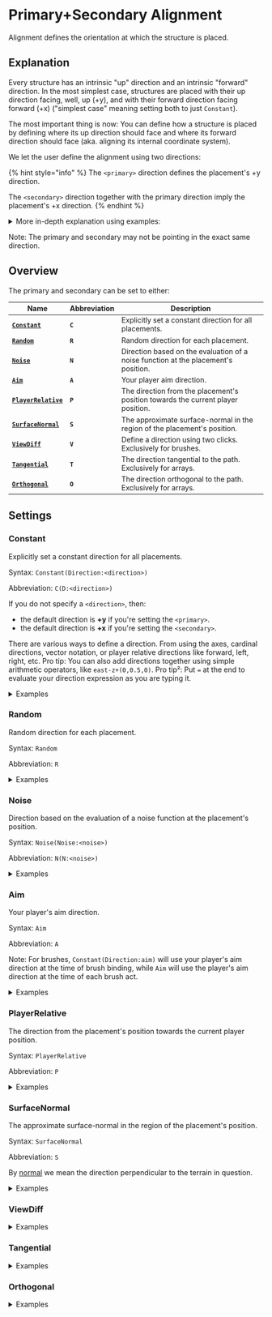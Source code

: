 # Primary+Secondary Alignment

Alignment defines the orientation at which the structure is placed.

## Explanation

Every structure has an intrinsic "up" direction and an intrinsic "forward" direction. In the most simplest case, structures are placed with their up direction facing, well, up (+y), and with their forward direction facing forward (+x) ("simplest case" meaning setting both to just `Constant`).

The most important thing is now: You can define how a structure is placed by defining where its up direction should face and where its forward direction should face (aka. aligning its internal coordinate system).

We let the user define the alignment using two directions:

{% hint style="info" %}
The `<primary>` direction defines the placement's +y direction.

The `<secondary>` direction together with the primary direction imply the placement's +x direction.
{% endhint %}

<details>

<summary>More in-depth explanation using examples:</summary>

Let's say this is our build that we want to place, by for example having it as our current WorldEdit clipboard.

<img src="../../.gitbook/assets/AlignmentGuide_example1.png" alt="" data-size="original">

For reference, the red beam is facing towards positive x (east), the blue beam is facing towards positive z (south), and the green beam is facing towards positive y (up).

We now want to place it at various orientations using any of the ezEdits structure commands. For this we need to define a `<primary>` and `<secondary>` direction. Let us go through a few examples for a few such assignments of these parameters and try to understand what is happening:

Let's set the `<primary>` to `up` and the `<secondary>` to `east` (These are their default values):

<img src="../../.gitbook/assets/AlignmentGuide_example1.png" alt="" data-size="original">

Our shape is pasted exactly in the same orientation as we copied it. Up is still up, right is still right, and so on.

Now, consider the following two examples:

1. The **`<primary>`** is set to **`south`** and the `<secondary>` remains at `east`:

<img src="../../.gitbook/assets/AlignmentGuide_example2.png" alt="" data-size="original">

Notice how, what was originally "up" when we copied it, i.e. the green beam in our case, is pointing into the direction that we set the primary to: south. Meanwhile what was originally east, is still east. The blue beam is going down as a consequence of this 90° rotation.&#x20;

2. The **`<primary>`** is set to the vector **`(0,1,1)`**, i.e. the direction going "diagonally" up and south, and the `<secondary>` to `east`:

<img src="../../.gitbook/assets/AlignmentGuide_example3.png" alt="" data-size="original">

Notice, again, how, what was originally "up" when we copied it, i.e. the green beam in our case, is pointing into the direction that we set the primary to: diagonally up and south.

Here's another interesting example:

The **`<primary>`** is set to the vector **`(1,1,0)`**, i.e. the direction going diagonally up and **east**, while the `<secondary>` is set to `east`:

<img src="../../.gitbook/assets/AlignmentGuide_example4.png" alt="" data-size="original">

The green beam is correctly pointing along the primary direction, diagonally up and east. Whatever was pointing up when we //copy'd our clipboard is always aligned with whatever direction we pass as the primary!



But now, notice how, even though the secondary is set to east, the red beam is not pointing directly east anymore (but diagonally down and east). This is intended behavior.

Imagine if it were pointing east: Then the green and red beam would be at a 45° angle instead of the original 90° angle. Our structure would be deformed/bent/sheared.

What we decided to implement instead, is that (while we align the structure's +y direction with the given primary direction) instead of aligning the structure's +x direction with the given secondary direction, we choose the direction that is most similar to the given secondary direction and that is still perpendicular to the primary.

So, if the primary and secondary are not perfectly perpendicular, as in the example above, the secondary is swapped out with the most similar but still perpendicular vector!



Just for reference, here's a small GIF that shows the remaining perpendicular secondary directions for a set primary direction:

![](../../.gitbook/assets/AlignmentGuide\_example5.gif)



To give a final example:

The **`<primary>`** is set to the vector **`(-1,2,-1)`**, i.e. a direction going up and northwest, while the **`<secondary>`** is set to **`west`**:

![](../../.gitbook/assets/AlignmentGuide\_example6.png)

As you can see, the green beam, or what was originally up in our build when we copied it, is now pointing into our specified `northwest+2*up` direction, while the red beam, or what was originally east when we copied, is now pointing `west` as it can while still being perpendicular to the primary.



All of this applies independently of your current clipboard. Here's another structure at its original orientation followed by its placement aligned just like the previous example.

![](../../.gitbook/assets/AlignmentGuide\_example7.png)&#x20;

![](../../.gitbook/assets/AlignmentGuide\_example8.png)

By the way, the command used was

`//ezbrush place Clipboard Constant(Direction:(-1,2,-1)) Constant(Direction:west)`

or, if you fancy abbreviations,

`//ezbr pl Cl C(D:(-1,2,-1)) C(D:west)`

With this primary + secondary system, we hope that you can easily and quickly construct your desired 3D orientation for each structure placement in any scenario.

</details>

Note: The primary and secondary may not be pointing in the exact same direction.

## Overview

The primary and secondary can be set to either:

<table data-view="cards" data-full-width="false"><thead><tr><th>Name</th><th>Abbreviation</th><th>Description</th></tr></thead><tbody><tr><td> <a href="primary+secondary-alignment.md#constant"><strong><code>Constant</code></strong></a></td><td><strong><code>C</code></strong></td><td>Explicitly set a constant direction for all placements.</td></tr><tr><td><a href="primary+secondary-alignment.md#random"><strong><code>Random</code></strong></a></td><td><strong><code>R</code></strong></td><td>Random direction for each placement.</td></tr><tr><td> <a href="primary+secondary-alignment.md#noise"><strong><code>Noise</code></strong></a></td><td><strong><code>N</code></strong></td><td>Direction based on the evaluation of a noise function at the placement's position.</td></tr><tr><td> <a href="primary+secondary-alignment.md#aim"><strong><code>Aim</code></strong></a></td><td><strong><code>A</code></strong></td><td>Your player aim direction.</td></tr><tr><td> <a href="primary+secondary-alignment.md#playerrelative"><strong><code>PlayerRelative</code></strong></a></td><td><strong><code>P</code></strong></td><td>The direction from the placement's position towards the current player position.</td></tr><tr><td> <a href="primary+secondary-alignment.md#surfacenormal"><strong><code>SurfaceNormal</code></strong></a></td><td><strong><code>S</code></strong></td><td>The approximate surface-normal in the region of the placement's position.</td></tr><tr><td> <a href="primary+secondary-alignment.md#viewdiff"><strong><code>ViewDiff</code></strong></a></td><td><strong><code>V</code></strong></td><td>Define a direction using two clicks. Exclusively for brushes.</td></tr><tr><td> <a href="primary+secondary-alignment.md#tangential"><strong><code>Tangential</code></strong></a></td><td><strong><code>T</code></strong></td><td>The direction tangential to the path. Exclusively for arrays.</td></tr><tr><td> <a href="primary+secondary-alignment.md#orthogonal"><strong><code>Orthogonal</code></strong></a></td><td><strong><code>O</code></strong></td><td>The direction orthogonal to the path. Exclusively for arrays.</td></tr></tbody></table>

## Settings

### Constant

Explicitly set a constant direction for all placements.

Syntax: `Constant(Direction:<direction>)`

Abbreviation: `C(D:<direction>)`

If you do not specify a `<direction>`, then:

* the default direction is **+y** if you're setting the `<primary>`.
* the default direction is **+x** if you're setting the `<secondary>`.

There are various ways to define a direction. From using the axes, cardinal directions, vector notation, or player relative directions like forward, left, right, etc. Pro tip: You can also add directions together using simple arithmetic operators, like `east-z+(0,0.5,0)`. Pro tip²: Put `=` at the end to evaluate your direction expression as you are typing it.

<details>

<summary>Examples</summary>

`//ezsc Clipboard C(v:(0,2,0)) C(v:east)`

<img src="../../.gitbook/assets/ConstantAlignment_example1.png" alt="" data-size="original">

`//ezsc Clipboard C(v:(-1,2,-1)) C(v:east)`

<img src="../../.gitbook/assets/ConstantAlignment_example2.png" alt="" data-size="original">

`//ezsc Clipboard C(v:(-1,2,-1)) C(v:-aim)`

<img src="../../.gitbook/assets/ConstantAlignment_example3.png" alt="" data-size="original">

</details>

### Random

Random direction for each placement.

Syntax: `Random`

Abbreviation: `R`

<details>

<summary>Examples</summary>

`//ezsc Clipboard Constant Random`&#x20;

* Only setting the `<secondary>` to Random, primary remains pointing up
* Notice how our structure's up direction (green beam) remains up (primary is set to up), but each placement is randomly rotated around the primary (y-axis in this case) since the secondary is random.

![](../../.gitbook/assets/RandomAlignment\_demo1.png)



`//ezsc Clipboard Random Constant`&#x20;

* Only setting the `<primary>` to Random, secondary remains pointing east.
* Terrain replaced with glass so you can see better.
* Notice how the green beam is now facing all kinds of directions, but the red beam is roughly pointing east for all placements.

![](../../.gitbook/assets/RandomAlignment\_demo2.png)



`//ezsc Clipboard Random Random`&#x20;

* Setting both to Random

![](../../.gitbook/assets/RandomAlignment\_demo3.png)



</details>

### Noise

Direction based on the evaluation of a noise function at the placement's position.

Syntax: `Noise(Noise:<noise>)`

Abbreviation: `N(N:<noise>)`

<details>

<summary>Examples</summary>



</details>

### Aim

Your player's aim direction.

Syntax: `Aim`

Abbreviation: `A`

Note: For brushes, `Constant(Direction:aim)` will use your player's aim direction at the time of brush binding, while `Aim` will use the player's aim direction at the time of each brush act.&#x20;

<details>

<summary>Examples</summary>

`//ezsc Clipboard Aim Constant`&#x20;

![](../../.gitbook/assets/AimAlignment\_demo1.png) ![](../../.gitbook/assets/AimAlignment\_demo2.png)

</details>

### PlayerRelative

The direction from the placement's position towards the current player position.

Syntax: `PlayerRelative`

Abbreviation: `P`

<details>

<summary>Examples</summary>

`//ezsc Clipboard PlayerRelative Constant`&#x20;

![](../../.gitbook/assets/PlayerRelative\_demo1.png) ![](../../.gitbook/assets/PlayerRelative\_demo2.png)



`//ezbr place Shape(S:Cone,Pattern:diamond_block) PlayerRelative Constant -s 12,36,12`&#x20;

![](../../.gitbook/assets/PlayerRelative\_demo3.gif)



</details>

### SurfaceNormal

The approximate surface-normal in the region of the placement's position.

Syntax: `SurfaceNormal`

Abbreviation: `S`

By [normal](https://en.wikipedia.org/wiki/Normal\_\(geometry\)) we mean the direction perpendicular to the terrain in question.

<details>

<summary>Examples</summary>

`//ezbr shape Shape(P:57,S:Cone) SurfaceNormal Constant -s 12,36,12`&#x20;

![](../../.gitbook/assets/SurfaceNormal\_demo1.gif)

</details>

### ViewDiff

<details>

<summary>Examples</summary>



</details>

### Tangential

<details>

<summary>Examples</summary>



</details>

### Orthogonal

<details>

<summary>Examples</summary>



</details>
